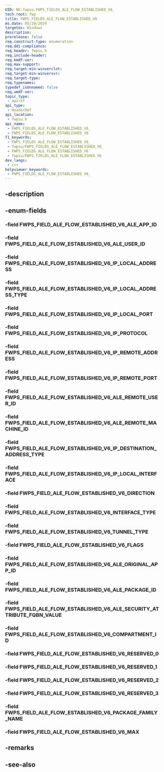 ```yaml
---
UID: NE:fwpsu.FWPS_FIELDS_ALE_FLOW_ESTABLISHED_V6_
tech.root: fwp
title: FWPS_FIELDS_ALE_FLOW_ESTABLISHED_V6
ms.date: 05/20/2024
targetos: Windows
description: 
prerelease: false
req.construct-type: enumeration
req.ddi-compliance: 
req.header: fwpsu.h
req.include-header: 
req.kmdf-ver: 
req.max-support: 
req.target-min-winverclnt: 
req.target-min-winversvr: 
req.target-type: 
req.typenames: 
typedef_isUnnamed: false
req.umdf-ver: 
topic_type:
 - apiref
api_type:
 - HeaderDef
api_location:
 - fwpsu.h
api_name:
 - FWPS_FIELDS_ALE_FLOW_ESTABLISHED_V6_
 - FWPS_FIELDS_ALE_FLOW_ESTABLISHED_V6
f1_keywords:
 - FWPS_FIELDS_ALE_FLOW_ESTABLISHED_V6_
 - fwpsu/FWPS_FIELDS_ALE_FLOW_ESTABLISHED_V6_
 - FWPS_FIELDS_ALE_FLOW_ESTABLISHED_V6
 - fwpsu/FWPS_FIELDS_ALE_FLOW_ESTABLISHED_V6
dev_langs:
 - c++
helpviewer_keywords:
 - FWPS_FIELDS_ALE_FLOW_ESTABLISHED_V6_
---
```


## -description

## -enum-fields

### -field FWPS_FIELD_ALE_FLOW_ESTABLISHED_V6_ALE_APP_ID

### -field FWPS_FIELD_ALE_FLOW_ESTABLISHED_V6_ALE_USER_ID

### -field FWPS_FIELD_ALE_FLOW_ESTABLISHED_V6_IP_LOCAL_ADDRESS

### -field FWPS_FIELD_ALE_FLOW_ESTABLISHED_V6_IP_LOCAL_ADDRESS_TYPE

### -field FWPS_FIELD_ALE_FLOW_ESTABLISHED_V6_IP_LOCAL_PORT

### -field FWPS_FIELD_ALE_FLOW_ESTABLISHED_V6_IP_PROTOCOL

### -field FWPS_FIELD_ALE_FLOW_ESTABLISHED_V6_IP_REMOTE_ADDRESS

### -field FWPS_FIELD_ALE_FLOW_ESTABLISHED_V6_IP_REMOTE_PORT

### -field FWPS_FIELD_ALE_FLOW_ESTABLISHED_V6_ALE_REMOTE_USER_ID

### -field FWPS_FIELD_ALE_FLOW_ESTABLISHED_V6_ALE_REMOTE_MACHINE_ID

### -field FWPS_FIELD_ALE_FLOW_ESTABLISHED_V6_IP_DESTINATION_ADDRESS_TYPE

### -field FWPS_FIELD_ALE_FLOW_ESTABLISHED_V6_IP_LOCAL_INTERFACE

### -field FWPS_FIELD_ALE_FLOW_ESTABLISHED_V6_DIRECTION

### -field FWPS_FIELD_ALE_FLOW_ESTABLISHED_V6_INTERFACE_TYPE

### -field FWPS_FIELD_ALE_FLOW_ESTABLISHED_V6_TUNNEL_TYPE

### -field FWPS_FIELD_ALE_FLOW_ESTABLISHED_V6_FLAGS

### -field FWPS_FIELD_ALE_FLOW_ESTABLISHED_V6_ALE_ORIGINAL_APP_ID

### -field FWPS_FIELD_ALE_FLOW_ESTABLISHED_V6_ALE_PACKAGE_ID

### -field FWPS_FIELD_ALE_FLOW_ESTABLISHED_V6_ALE_SECURITY_ATTRIBUTE_FQBN_VALUE

### -field FWPS_FIELD_ALE_FLOW_ESTABLISHED_V6_COMPARTMENT_ID

### -field FWPS_FIELD_ALE_FLOW_ESTABLISHED_V6_RESERVED_0

### -field FWPS_FIELD_ALE_FLOW_ESTABLISHED_V6_RESERVED_1

### -field FWPS_FIELD_ALE_FLOW_ESTABLISHED_V6_RESERVED_2

### -field FWPS_FIELD_ALE_FLOW_ESTABLISHED_V6_RESERVED_3

### -field FWPS_FIELD_ALE_FLOW_ESTABLISHED_V6_PACKAGE_FAMILY_NAME

### -field FWPS_FIELD_ALE_FLOW_ESTABLISHED_V6_MAX

## -remarks

## -see-also

